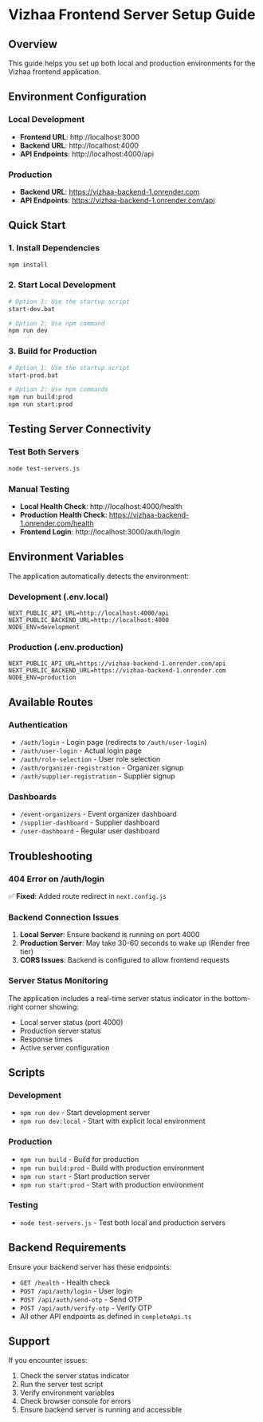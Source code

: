 # Vizhaa Frontend Server Setup Guide

## Overview
This guide helps you set up both local and production environments for the Vizhaa frontend application.

## Environment Configuration

### Local Development
- **Frontend URL**: http://localhost:3000
- **Backend URL**: http://localhost:4000
- **API Endpoints**: http://localhost:4000/api

### Production
- **Backend URL**: https://vizhaa-backend-1.onrender.com
- **API Endpoints**: https://vizhaa-backend-1.onrender.com/api

## Quick Start

### 1. Install Dependencies
```bash
npm install
```

### 2. Start Local Development
```bash
# Option 1: Use the startup script
start-dev.bat

# Option 2: Use npm command
npm run dev
```

### 3. Build for Production
```bash
# Option 1: Use the startup script
start-prod.bat

# Option 2: Use npm commands
npm run build:prod
npm run start:prod
```

## Testing Server Connectivity

### Test Both Servers
```bash
node test-servers.js
```

### Manual Testing
- **Local Health Check**: http://localhost:4000/health
- **Production Health Check**: https://vizhaa-backend-1.onrender.com/health
- **Frontend Login**: http://localhost:3000/auth/login

## Environment Variables

The application automatically detects the environment:

### Development (.env.local)
```
NEXT_PUBLIC_API_URL=http://localhost:4000/api
NEXT_PUBLIC_BACKEND_URL=http://localhost:4000
NODE_ENV=development
```

### Production (.env.production)
```
NEXT_PUBLIC_API_URL=https://vizhaa-backend-1.onrender.com/api
NEXT_PUBLIC_BACKEND_URL=https://vizhaa-backend-1.onrender.com
NODE_ENV=production
```

## Available Routes

### Authentication
- `/auth/login` - Login page (redirects to `/auth/user-login`)
- `/auth/user-login` - Actual login page
- `/auth/role-selection` - User role selection
- `/auth/organizer-registration` - Organizer signup
- `/auth/supplier-registration` - Supplier signup

### Dashboards
- `/event-organizers` - Event organizer dashboard
- `/supplier-dashboard` - Supplier dashboard
- `/user-dashboard` - Regular user dashboard

## Troubleshooting

### 404 Error on /auth/login
✅ **Fixed**: Added route redirect in `next.config.js`

### Backend Connection Issues
1. **Local Server**: Ensure backend is running on port 4000
2. **Production Server**: May take 30-60 seconds to wake up (Render free tier)
3. **CORS Issues**: Backend is configured to allow frontend requests

### Server Status Monitoring
The application includes a real-time server status indicator in the bottom-right corner showing:
- Local server status (port 4000)
- Production server status
- Response times
- Active server configuration

## Scripts

### Development
- `npm run dev` - Start development server
- `npm run dev:local` - Start with explicit local environment

### Production
- `npm run build` - Build for production
- `npm run build:prod` - Build with production environment
- `npm run start` - Start production server
- `npm run start:prod` - Start with production environment

### Testing
- `node test-servers.js` - Test both local and production servers

## Backend Requirements

Ensure your backend server has these endpoints:
- `GET /health` - Health check
- `POST /api/auth/login` - User login
- `POST /api/auth/send-otp` - Send OTP
- `POST /api/auth/verify-otp` - Verify OTP
- All other API endpoints as defined in `completeApi.ts`

## Support

If you encounter issues:
1. Check the server status indicator
2. Run the server test script
3. Verify environment variables
4. Check browser console for errors
5. Ensure backend server is running and accessible